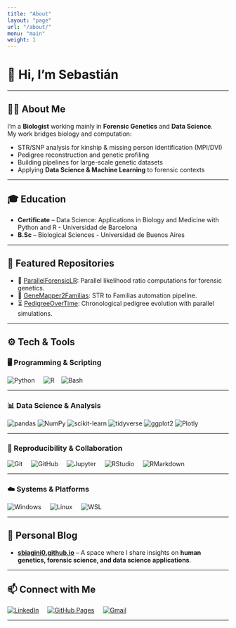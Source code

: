 ```yaml
---
title: "About"
layout: "page"
url: "/about/"
menu: "main"
weight: 1
---
```

# 👋 Hi, I’m Sebastián 

---

## 👨‍🔬 About Me 

I’m a **Biologist** working mainly in **Forensic Genetics** and **Data Science**.  
My work bridges biology and computation:  
- STR/SNP analysis for kinship & missing person identification (MPI/DVI)  
- Pedigree reconstruction and genetic profiling  
- Building pipelines for large-scale genetic datasets  
- Applying **Data Science & Machine Learning** to forensic contexts  

---

## 🎓 Education

- **Certificate** – Data Science: Applications in Biology and Medicine with Python and R - Universidad de Barcelona
- **B.Sc** – Biological Sciences - Universidad de Buenos Aires

---

## 📂 Featured Repositories  

- 🔬 [ParallelForensicLR](https://github.com/sbiagini0/ParallelForensicLR): Parallel likelihood ratio computations for forensic genetics. 
- 🧩 [GeneMapper2Familias](https://github.com/sbiagini0/GeneMapper2Familias): STR to Familias automation pipeline.
- ⏳ [PedigreeOverTime](https://github.com/sbiagini0/PedigreeOverTime): Chronological pedigree evolution with parallel simulations. 

---

## ⚙️ Tech & Tools  

### 🖥️ Programming & Scripting  

![Python](https://img.shields.io/badge/Python-3776AB?style=for-the-badge&logo=python&logoColor=white) &nbsp;&nbsp;&nbsp;
![R](https://img.shields.io/badge/R-276DC3?style=for-the-badge&logo=r&logoColor=white)&nbsp;&nbsp;&nbsp;
![Bash](https://img.shields.io/badge/Bash-4EAA25?style=for-the-badge&logo=gnubash&logoColor=white) &nbsp;&nbsp;&nbsp;

---

### 📊 Data Science & Analysis  

![pandas](https://img.shields.io/badge/pandas-150458?style=for-the-badge&logo=pandas&logoColor=white) ![NumPy](https://img.shields.io/badge/numpy-013243?style=for-the-badge&logo=numpy&logoColor=white) ![scikit-learn](https://img.shields.io/badge/scikit--learn-F7931E?style=for-the-badge&logo=scikit-learn&logoColor=white) ![tidyverse](https://img.shields.io/badge/tidyverse-1A162D?style=for-the-badge&logo=R&logoColor=white) ![ggplot2](https://img.shields.io/badge/ggplot2-276DC3?style=for-the-badge&logo=r&logoColor=white) ![Plotly](https://img.shields.io/badge/plotly-3F4F75?style=for-the-badge&logo=plotly&logoColor=white)

---

### 📂 Reproducibility & Collaboration  

![Git](https://img.shields.io/badge/Git-F05032?style=for-the-badge&logo=git&logoColor=white) &nbsp;&nbsp;&nbsp;
![GitHub](https://img.shields.io/badge/GitHub-181717?style=for-the-badge&logo=github&logoColor=white) &nbsp;&nbsp;&nbsp;
![Jupyter](https://img.shields.io/badge/Jupyter-F37626?style=for-the-badge&logo=jupyter&logoColor=white) &nbsp;&nbsp;&nbsp;
![RStudio](https://img.shields.io/badge/RStudio-75AADB?style=for-the-badge&logo=rstudio&logoColor=white) &nbsp;&nbsp;&nbsp;
![RMarkdown](https://img.shields.io/badge/RMarkdown-2C3E50?style=for-the-badge&logo=r&logoColor=white) &nbsp;&nbsp;&nbsp;

---

### ☁️ Systems & Platforms  

![Windows](https://img.shields.io/badge/Windows-0078D6?style=for-the-badge&logo=windows&logoColor=white) &nbsp;&nbsp;&nbsp;
![Linux](https://img.shields.io/badge/Linux-FCC624?style=for-the-badge&logo=linux&logoColor=black) &nbsp;&nbsp;&nbsp;
![WSL](https://img.shields.io/badge/WSL-0A97F5?style=for-the-badge&logo=ubuntu&logoColor=white) &nbsp;&nbsp;&nbsp;

---

## 📖 Personal Blog  

- **[sbiagini0.github.io](https://sbiagini0.github.io/)** – A space where I share insights on **human genetics, forensic science, and data science applications**.

---

## 📫 Connect with Me  

[![LinkedIn](https://img.shields.io/badge/LinkedIn-0A66C2?style=for-the-badge&logo=linkedin&logoColor=white)](https://www.linkedin.com/in/sebastian-biagini) &nbsp;&nbsp;&nbsp;
[![GitHub Pages](https://img.shields.io/badge/Blog-181717?style=for-the-badge&logo=github&logoColor=white)](https://sbiagini0.github.io) &nbsp;&nbsp;&nbsp;
[![Gmail](https://img.shields.io/badge/Email-D14836?style=for-the-badge&logo=gmail&logoColor=white)](mailto:) &nbsp;&nbsp;&nbsp;

---
